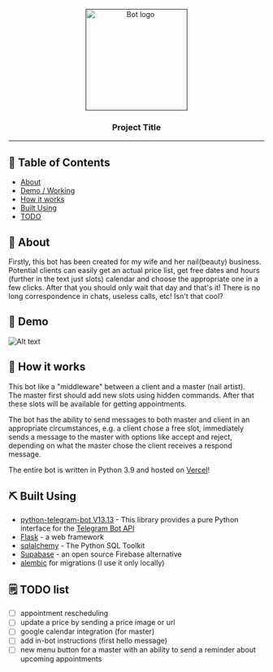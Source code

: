 <p align="center">
  <a href="" rel="noopener">
 <img width=200px height=200px src="https://i.imgur.com/FxL5qM0.jpg" alt="Bot logo"></a>
</p>

<h3 align="center">Project Title</h3>

---

## 📝 Table of Contents

- [About](#about)
- [Demo / Working](#demo)
- [How it works](#working)
- [Built Using](#built_using)
- [TODO](#todo_list)

## 🧐 About <a name = "about"></a>

Firstly, this bot has been created for my wife and her nail(beauty) business. Potential clients can easily get an actual price list, get free dates and hours (further in the text just slots) calendar and choose the appropriate one in a few clicks. After that you should only wait that day and that's it! There is no long correspondence in chats, useless calls, etc! Isn't that cool?

## 🎥 Demo <a name = "demo"></a>

![Alt text](demo.gif)

## 💭 How it works <a name = "working"></a>

This bot like a "middleware" between a client and a master (nail artist).  
The master first should add new slots using hidden commands. After that these slots will be available for getting appointments.

The bot has the ability to send messages to both master and client in an appropriate circumstances, e.g. a client chose a free slot, immediately sends a message to the master with options like accept and reject, depending on what the master chose the client receives a respond message.

The entire bot is written in Python 3.9 and hosted on [Vercel](https://vercel.com/)!



## ⛏️ Built Using <a name = "built_using"></a>

- [python-telegram-bot V13.13](https://docs.python-telegram-bot.org/en/v13.13/) - This library provides a pure Python interface for the [Telegram Bot API](https://core.telegram.org/bots/api)
- [Flask](https://flask.palletsprojects.com/en/3.0.x/) - a web framework
- [sqlalchemy](https://www.sqlalchemy.org/) - The Python SQL Toolkit
- [Supabase](https://supabase.com/) - an open source Firebase alternative
- [alembic](https://alembic.sqlalchemy.org/en/latest/) for migrations (I use it only locally)

## 🗒️ TODO list <a name = "todo_list"></a>

- [ ] appointment rescheduling
- [ ] update a price by sending a price image or url
- [ ] google calendar integration (for master)
- [ ] add in-bot instructions (first hello message)
- [ ] new menu button for a master with an ability to send a reminder about upcoming appointments 